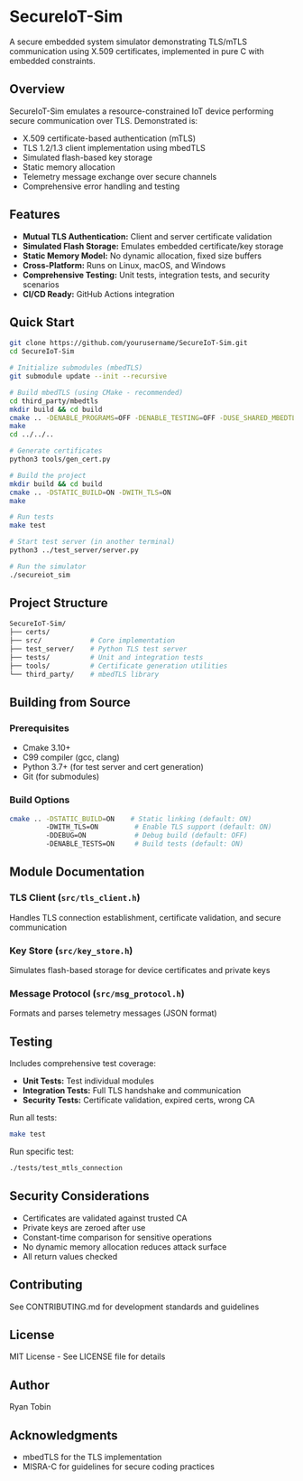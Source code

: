 # SecureIoT-Sim
A secure embedded system simulator demonstrating TLS/mTLS communication using X.509 certificates, implemented in pure C with embedded constraints.

## Overview
SecureIoT-Sim emulates a resource-constrained IoT device performing secure communication over TLS. Demonstrated is:
* X.509 certificate-based authentication (mTLS)
* TLS 1.2/1.3 client implementation using mbedTLS
* Simulated flash-based key storage
* Static memory allocation
* Telemetry message exchange over secure channels
* Comprehensive error handling and testing

## Features
* **Mutual TLS Authentication:** Client and server certificate validation
* **Simulated Flash Storage:** Emulates embedded certificate/key storage
* **Static Memory Model:** No dynamic allocation, fixed size buffers
* **Cross-Platform:** Runs on Linux, macOS, and Windows
* **Comprehensive Testing:** Unit tests, integration tests, and security scenarios
* **CI/CD Ready:** GitHub Actions integration

## Quick Start
```bash
git clone https://github.com/yourusername/SecureIoT-Sim.git
cd SecureIoT-Sim

# Initialize submodules (mbedTLS)
git submodule update --init --recursive

# Build mbedTLS (using CMake - recommended)
cd third_party/mbedtls
mkdir build && cd build
cmake .. -DENABLE_PROGRAMS=OFF -DENABLE_TESTING=OFF -DUSE_SHARED_MBEDTLS_LIBRARY=OFF
make
cd ../../..

# Generate certificates
python3 tools/gen_cert.py

# Build the project
mkdir build && cd build
cmake .. -DSTATIC_BUILD=ON -DWITH_TLS=ON
make

# Run tests
make test

# Start test server (in another terminal)
python3 ../test_server/server.py

# Run the simulator
./secureiot_sim
```

## Project Structure
```bash
SecureIoT-Sim/
├── certs/
├── src/            # Core implementation
├── test_server/    # Python TLS test server
├── tests/          # Unit and integration tests
├── tools/          # Certificate generation utilities
└── third_party/    # mbedTLS library
```

## Building from Source
### Prerequisites
* Cmake 3.10+
* C99 compiler (gcc, clang)
* Python 3.7+ (for test server and cert generation)
* Git (for submodules)

### Build Options
```bash
cmake .. -DSTATIC_BUILD=ON    # Static linking (default: ON)
         -DWITH_TLS=ON         # Enable TLS support (default: ON)
         -DDEBUG=ON            # Debug build (default: OFF)
         -DENABLE_TESTS=ON     # Build tests (default: ON)
```

## Module Documentation
### TLS Client (`src/tls_client.h`)
Handles TLS connection establishment, certificate validation, and secure communication

### Key Store (`src/key_store.h`)
Simulates flash-based storage for device certificates and private keys

### Message Protocol (`src/msg_protocol.h`)
Formats and parses telemetry messages (JSON format)

## Testing
Includes comprehensive test coverage:
* **Unit Tests:** Test individual modules
* **Integration Tests:** Full TLS handshake and communication
* **Security Tests:** Certificate validation, expired certs, wrong CA

Run all tests:
```bash
make test
```

Run specific test:
```bash
./tests/test_mtls_connection
```

## Security Considerations
* Certificates are validated against trusted CA
* Private keys are zeroed after use
* Constant-time comparison for sensitive operations
* No dynamic memory allocation reduces attack surface
* All return values checked

## Contributing
See CONTRIBUTING.md for development standards and guidelines

## License
MIT License - See LICENSE file for details

## Author
Ryan Tobin

## Acknowledgments
* mbedTLS for the TLS implementation
* MISRA-C for guidelines for secure coding practices